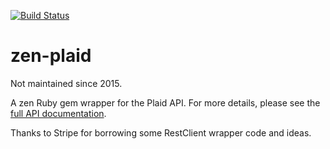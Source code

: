 [![Build Status](https://travis-ci.org/seanmccann/zen-plaid.svg)](https://travis-ci.org/seanmccann/zen-plaid)

# zen-plaid

Not maintained since 2015.

A zen Ruby gem wrapper for the Plaid API. For more details, please see the [full API documentation](https://plaid.com/docs).

Thanks to Stripe for borrowing some RestClient wrapper code and ideas.

